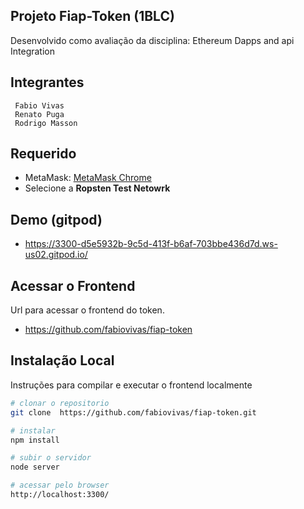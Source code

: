 ## Projeto Fiap-Token (1BLC)
Desenvolvido como avaliação da disciplina: Ethereum Dapps and api Integration

## Integrantes
```
 Fabio Vivas
 Renato Puga
 Rodrigo Masson
```

## Requerido

* MetaMask: [MetaMask Chrome](https://chrome.google.com/webstore/detail/metamask/alfaaahkadkbgeoannfbpbpkoacfacjc/related?gclid=EAIaIQobChMIg5mg16iQ6QIVhQeRCh3J2QXfEAAYASAAEgKtlvD_BwE)
* Selecione a **Ropsten Test Netowrk**

## Demo (gitpod)

* https://3300-d5e5932b-9c5d-413f-b6af-703bbe436d7d.ws-us02.gitpod.io/

## Acessar o Frontend
Url para acessar o frontend do token.

* https://github.com/fabiovivas/fiap-token

## Instalação Local
Instruções para compilar e executar o frontend localmente

```bash
# clonar o repositorio
git clone  https://github.com/fabiovivas/fiap-token.git

# instalar
npm install

# subir o servidor
node server

# acessar pelo browser
http://localhost:3300/
```

